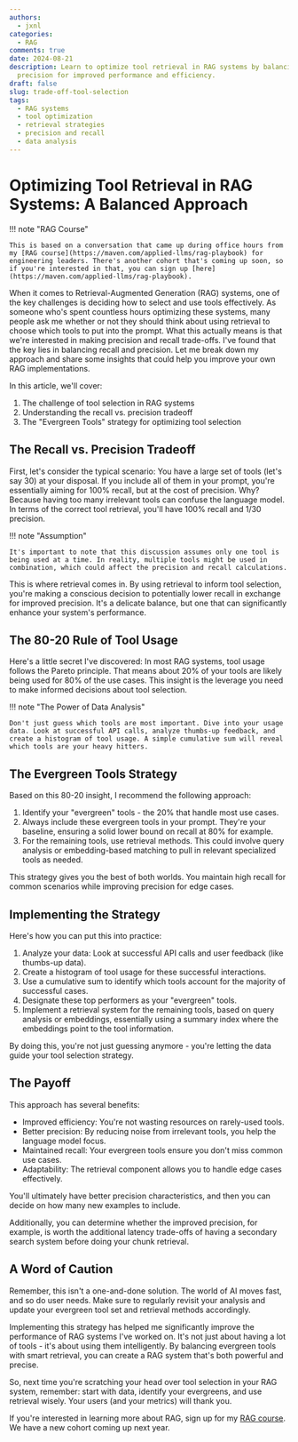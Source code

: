 ```yaml
---
authors:
  - jxnl
categories:
  - RAG
comments: true
date: 2024-08-21
description: Learn to optimize tool retrieval in RAG systems by balancing recall and
  precision for improved performance and efficiency.
draft: false
slug: trade-off-tool-selection
tags:
  - RAG systems
  - tool optimization
  - retrieval strategies
  - precision and recall
  - data analysis
---
```


# Optimizing Tool Retrieval in RAG Systems: A Balanced Approach

!!! note "RAG Course"

    This is based on a conversation that came up during office hours from my [RAG course](https://maven.com/applied-llms/rag-playbook) for engineering leaders. There's another cohort that's coming up soon, so if you're interested in that, you can sign up [here](https://maven.com/applied-llms/rag-playbook).

When it comes to Retrieval-Augmented Generation (RAG) systems, one of the key challenges is deciding how to select and use tools effectively. As someone who's spent countless hours optimizing these systems, many people ask me whether or not they should think about using retrieval to choose which tools to put into the prompt. What this actually means is that we're interested in making precision and recall trade-offs. I've found that the key lies in balancing recall and precision. Let me break down my approach and share some insights that could help you improve your own RAG implementations.

In this article, we'll cover:

1. The challenge of tool selection in RAG systems
2. Understanding the recall vs. precision tradeoff
3. The "Evergreen Tools" strategy for optimizing tool selection

<!-- more -->

## The Recall vs. Precision Tradeoff

First, let's consider the typical scenario: You have a large set of tools (let's say 30) at your disposal. If you include all of them in your prompt, you're essentially aiming for 100% recall, but at the cost of precision. Why? Because having too many irrelevant tools can confuse the language model. In terms of the correct tool retrieval, you'll have 100% recall and 1/30 precision.

!!! note "Assumption"

    It's important to note that this discussion assumes only one tool is being used at a time. In reality, multiple tools might be used in combination, which could affect the precision and recall calculations.

This is where retrieval comes in. By using retrieval to inform tool selection, you're making a conscious decision to potentially lower recall in exchange for improved precision. It's a delicate balance, but one that can significantly enhance your system's performance.

## The 80-20 Rule of Tool Usage

Here's a little secret I've discovered: In most RAG systems, tool usage follows the Pareto principle. That means about 20% of your tools are likely being used for 80% of the use cases. This insight is the leverage you need to make informed decisions about tool selection.

!!! note "The Power of Data Analysis"

    Don't just guess which tools are most important. Dive into your usage data. Look at successful API calls, analyze thumbs-up feedback, and create a histogram of tool usage. A simple cumulative sum will reveal which tools are your heavy hitters.

## The Evergreen Tools Strategy

Based on this 80-20 insight, I recommend the following approach:

1. Identify your "evergreen" tools - the 20% that handle most use cases.
2. Always include these evergreen tools in your prompt. They're your baseline, ensuring a solid lower bound on recall at 80% for example.
3. For the remaining tools, use retrieval methods. This could involve query analysis or embedding-based matching to pull in relevant specialized tools as needed.

This strategy gives you the best of both worlds. You maintain high recall for common scenarios while improving precision for edge cases.

## Implementing the Strategy

Here's how you can put this into practice:

1. Analyze your data: Look at successful API calls and user feedback (like thumbs-up data).
2. Create a histogram of tool usage for these successful interactions.
3. Use a cumulative sum to identify which tools account for the majority of successful cases.
4. Designate these top performers as your "evergreen" tools.
5. Implement a retrieval system for the remaining tools, based on query analysis or embeddings, essentially using a summary index where the embeddings point to the tool information.

By doing this, you're not just guessing anymore - you're letting the data guide your tool selection strategy.

## The Payoff

This approach has several benefits:

- Improved efficiency: You're not wasting resources on rarely-used tools.
- Better precision: By reducing noise from irrelevant tools, you help the language model focus.
- Maintained recall: Your evergreen tools ensure you don't miss common use cases.
- Adaptability: The retrieval component allows you to handle edge cases effectively.

You'll ultimately have better precision characteristics, and then you can decide on how many new examples to include.

Additionally, you can determine whether the improved precision, for example, is worth the additional latency trade-offs of having a secondary search system before doing your chunk retrieval.

## A Word of Caution

Remember, this isn't a one-and-done solution. The world of AI moves fast, and so do user needs. Make sure to regularly revisit your analysis and update your evergreen tool set and retrieval methods accordingly.

Implementing this strategy has helped me significantly improve the performance of RAG systems I've worked on. It's not just about having a lot of tools - it's about using them intelligently. By balancing evergreen tools with smart retrieval, you can create a RAG system that's both powerful and precise.

So, next time you're scratching your head over tool selection in your RAG system, remember: start with data, identify your evergreens, and use retrieval wisely. Your users (and your metrics) will thank you.

If you're interested in learning more about RAG, sign up for my [RAG course](https://maven.com/applied-llms/rag-playbook). We have a new cohort coming up next year.
